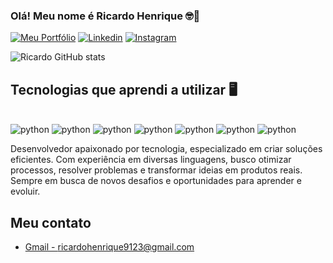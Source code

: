 ### Olá! Meu nome é Ricardo Henrique 🤓👾

[![Meu Portfólio](https://img.shields.io/badge/Blogger-FF5722?style=for-the-badge&logo=blogger&logoColor=white)]()
[![Linkedin](https://img.shields.io/badge/LinkedIn-0077B5?style=for-the-badge&logo=linkedin&logoColor=white)](https://www.linkedin.com/in/ricardo-henrique-lobo-barreto-machado-da-silva-308699285)
[![Instagram](https://img.shields.io/badge/Instagram-E4405F?style=for-the-badge&logo=instagram&logoColor=white)](https://www.instagram.com/magrao_r1)

![Ricardo GitHub stats](https://github-readme-stats.vercel.app/api?username=RicardoHenriqueeee&show_icons=true&theme=radical)

## Tecnologias que aprendi a utilizar 🖥️

<div style="display: inline_block"><br/>
<img alt="python" src="https://img.shields.io/badge/Python-3776AB?style=for-the-badge&logo=python&logoColor=white"/>
<img alt="python" src="https://img.shields.io/badge/HTML5-E34F26?style=for-the-badge&logo=html5&logoColor=white"/>
<img alt="python" src="https://img.shields.io/badge/JavaScript-F7DF1E?style=for-the-badge&logo=javascript&logoColor=black"/>
<img alt="python" src="https://img.shields.io/badge/Node.js-43853D?style=for-the-badge&logo=node.js&logoColor=white"/>
<img alt="python" src="https://img.shields.io/badge/CSS3-1572B6?style=for-the-badge&logo=css3&logoColor=white"/>
<img alt="python" src="https://img.shields.io/badge/PHP-777BB4?style=for-the-badge&logo=php&logoColor=white"/>
<img alt="python" src="https://img.shields.io/badge/MySQL-00000F?style=for-the-badge&logo=mysql&logoColor=white"/>
</div>

Desenvolvedor apaixonado por tecnologia, especializado em criar soluções eficientes. Com experiência em diversas linguagens, busco otimizar processos, resolver problemas e transformar ideias em produtos reais. Sempre em busca de novos desafios e oportunidades para aprender e evoluir.

## Meu contato
- [Gmail - ricardohenrique9123@gmail.com]()
